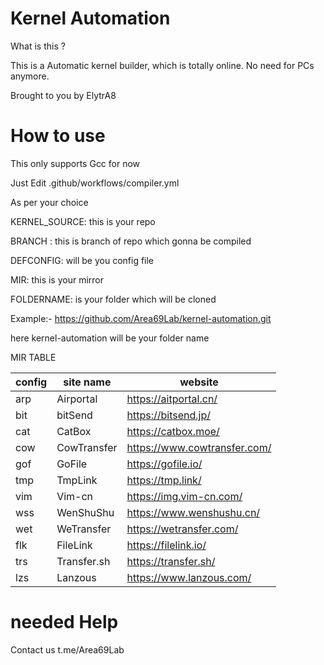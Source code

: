 # Kernel Automation #

What is this ?

This is a Automatic kernel builder, which is totally online. No need for PCs anymore.

Brought to you by ElytrA8

# How to use #

This only supports Gcc for now

Just Edit .github/workflows/compiler.yml

As per your choice

KERNEL_SOURCE: this is your repo

BRANCH : this is branch of repo which gonna be compiled

DEFCONFIG: will be you config file

MIR: this is your mirror

FOLDERNAME: is your folder which will be cloned 

Example:- https://github.com/Area69Lab/kernel-automation.git

here kernel-automation will be your folder name

MIR TABLE


| config | site name | website |
|  ----  | ----  |  ----  |
|  arp  |  Airportal  |  https://aitportal.cn/ |
|  bit  |  bitSend  |  https://bitsend.jp/ |
|  cat  |  CatBox  |  https://catbox.moe/
|  cow  |  CowTransfer  |  https://www.cowtransfer.com/ |
|  gof  |  GoFile  |  https://gofile.io/ |
|  tmp  |  TmpLink  |  https://tmp.link/ |
|  vim  |  Vim-cn  |  https://img.vim-cn.com/ |
|  wss  |  WenShuShu  |  https://www.wenshushu.cn/ |
|  wet  |  WeTransfer  |  https://wetransfer.com/ |
|  flk  |  FileLink  |  https://filelink.io/ |
|  trs  |  Transfer.sh  |  https://transfer.sh/ |
|  lzs  |  Lanzous  |  https://www.lanzous.com/ |

# needed Help #

Contact us t.me/Area69Lab

